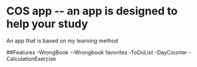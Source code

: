 # COS app -- an app is designed to help your study
An app that is based on my learning method

##Features
-WrongBook
--Wrongbook favorites
-ToDoList
-DayCounter
-CalculationExercise
